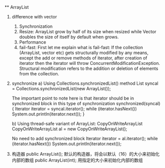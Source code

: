 ** ArrayList
1. difference with vector
    1) Synchronization
    2) Resize: ArrayList grow by half of its size when resized while Vector doubles the size of itself by default when grows.
    3) Performance
    4) fail-fast: First let me explain what is fail-fast: If the collection (ArrayList, vector etc) gets structurally modified by any means, except the add or remove methods of iterator, after creation of iterator then the iterator will throw ConcurrentModificationException. Structural modification refers to the addition or deletion of elements from the collection.
2. synchronize
    a)  Using Collections.synchronizedList() method
    List<String> syncal = 
             Collections.synchronizedList(new ArrayList<String>());
    
    The important point to note here is that iterator should be in synchronized block in this type of synchronization
                    synchronized(syncal) {
                    Iterator<String> iterator = syncal.iterator(); 
                    while (iterator.hasNext())
                       System.out.println(iterator.next());
                    }
                
    b) Using thread-safe variant of ArrayList: CopyOnWriteArrayList
        CopyOnWriteArrayList<String> al = new CopyOnWriteArrayList<String>();
    
    No need to add synchronized block
        Iterator<String> iterator = al.iterator(); 
        while (iterator.hasNext())
           System.out.println(iterator.next());
3. 构造器
public ArrayList(); 
默认的构造器，将会以默认（16）的大小来初始化内部的数组 
public ArrayList(int); 
用指定的大小来初始化内部的数组

